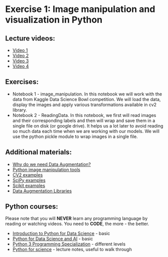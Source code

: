 # Exercise 1: Image manipulation and visualization in Python

## Lecture videos:

 * [Video 1](https://www.youtube.com/watch?v=-TDNDv2C6ow&feature=em-share_video_user)
 * [Video 2](https://www.youtube.com/watch?v=-RmipXviG8E&feature=em-share_video_user)
 * [Video 3](https://www.youtube.com/watch?v=_dNc7odIRiM&feature=em-share_video_user)
 * [Video 4](https://www.youtube.com/watch?v=-hHtfd9JrAg&feature=em-share_video_user)

## Exercises:
 * Notebook 1 - image_manipulation. In this notebook we will work with the data from Kaggle Data Science Bowl competition. We will load the data, display the images and apply various transformations available in cv2 library. 
 * Notebook 2 - ReadingData. In this notebook, we first will read images and their corresponding labels and then will wrap and save them in a single file on disk (or google drive). It helps us a lot later to avoid reading so much data each time when we are working with our models. We will use the python pickle module to wrap images in a single file. 

## Additional materials:

 * [Why do we need Data Augmentation?](https://nanonets.com/blog/data-augmentation-how-to-use-deep-learning-when-you-have-limited-data-part-2/)
 * [Python image manipulation tools](https://opensource.com/article/19/3/python-image-manipulation-tools)
 * [CV2 examples](https://opencv-python-tutroals.readthedocs.io/en/latest/py_tutorials/py_imgproc/py_table_of_contents_imgproc/py_table_of_contents_imgproc.html#image-processing-in-opencv)
 * [SciPy examples](https://docs.scipy.org/doc/scipy/reference/tutorial/ndimage.html)
 * [Scikit examples](https://scikit-image.org/docs/stable/auto_examples/index.html)
 * [Data Augmentation Libraries](https://towardsdatascience.com/data-augmentation-for-deep-learning-4fe21d1a4eb9)

## Python courses:

Please note that you will __NEVER__ learn any programming language by reading or watching videos. You need to __CODE__, the more - the better. 

 * [Introduction to Python for Data Science](https://www.edx.org/course/introduction-to-python-for-data-science-2) - basic
 * [Python for Data Science and AI](https://www.coursera.org/learn/python-for-applied-data-science-ai) - basic
 * [Python 3 Programming Specialization](https://www.coursera.org/specializations/python-3-programming) - different levels 
 * [Python for science](https://scipy-lectures.org/intro/index.html) - lecture notes, useful to walk through
